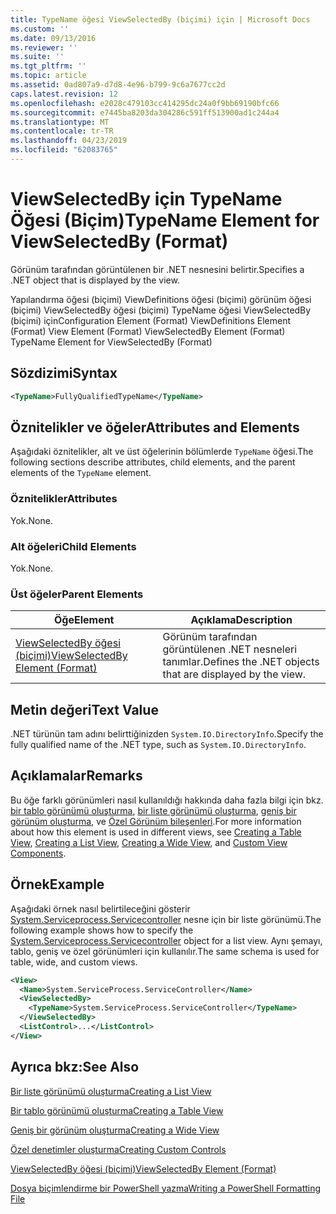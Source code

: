 ```yaml
---
title: TypeName öğesi ViewSelectedBy (biçimi) için | Microsoft Docs
ms.custom: ''
ms.date: 09/13/2016
ms.reviewer: ''
ms.suite: ''
ms.tgt_pltfrm: ''
ms.topic: article
ms.assetid: 0ad807a9-d7d8-4e96-b799-9c6a7677cc2d
caps.latest.revision: 12
ms.openlocfilehash: e2028c479103cc414295dc24a0f9bb69190bfc66
ms.sourcegitcommit: e7445ba8203da304286c591ff513900ad1c244a4
ms.translationtype: MT
ms.contentlocale: tr-TR
ms.lasthandoff: 04/23/2019
ms.locfileid: "62083765"
---
```

# <a name="typename-element-for-viewselectedby-format"></a><span data-ttu-id="8a931-102">ViewSelectedBy için TypeName Öğesi (Biçim)</span><span class="sxs-lookup"><span data-stu-id="8a931-102">TypeName Element for ViewSelectedBy (Format)</span></span>

<span data-ttu-id="8a931-103">Görünüm tarafından görüntülenen bir .NET nesnesini belirtir.</span><span class="sxs-lookup"><span data-stu-id="8a931-103">Specifies a .NET object that is displayed by the view.</span></span>

<span data-ttu-id="8a931-104">Yapılandırma öğesi (biçimi) ViewDefinitions öğesi (biçimi) görünüm öğesi (biçimi) ViewSelectedBy öğesi (biçimi) TypeName öğesi ViewSelectedBy (biçimi) için</span><span class="sxs-lookup"><span data-stu-id="8a931-104">Configuration Element (Format) ViewDefinitions Element (Format) View Element (Format) ViewSelectedBy Element (Format) TypeName Element for ViewSelectedBy (Format)</span></span>

## <a name="syntax"></a><span data-ttu-id="8a931-105">Sözdizimi</span><span class="sxs-lookup"><span data-stu-id="8a931-105">Syntax</span></span>

```xml
<TypeName>FullyQualifiedTypeName</TypeName>
```

## <a name="attributes-and-elements"></a><span data-ttu-id="8a931-106">Öznitelikler ve öğeler</span><span class="sxs-lookup"><span data-stu-id="8a931-106">Attributes and Elements</span></span>

<span data-ttu-id="8a931-107">Aşağıdaki öznitelikler, alt ve üst öğelerinin bölümlerde `TypeName` öğesi.</span><span class="sxs-lookup"><span data-stu-id="8a931-107">The following sections describe attributes, child elements, and the parent elements of the `TypeName` element.</span></span>

### <a name="attributes"></a><span data-ttu-id="8a931-108">Öznitelikler</span><span class="sxs-lookup"><span data-stu-id="8a931-108">Attributes</span></span>

<span data-ttu-id="8a931-109">Yok.</span><span class="sxs-lookup"><span data-stu-id="8a931-109">None.</span></span>

### <a name="child-elements"></a><span data-ttu-id="8a931-110">Alt öğeleri</span><span class="sxs-lookup"><span data-stu-id="8a931-110">Child Elements</span></span>

<span data-ttu-id="8a931-111">Yok.</span><span class="sxs-lookup"><span data-stu-id="8a931-111">None.</span></span>

### <a name="parent-elements"></a><span data-ttu-id="8a931-112">Üst öğeler</span><span class="sxs-lookup"><span data-stu-id="8a931-112">Parent Elements</span></span>

|<span data-ttu-id="8a931-113">Öğe</span><span class="sxs-lookup"><span data-stu-id="8a931-113">Element</span></span>|<span data-ttu-id="8a931-114">Açıklama</span><span class="sxs-lookup"><span data-stu-id="8a931-114">Description</span></span>|
|-------------|-----------------|
|[<span data-ttu-id="8a931-115">ViewSelectedBy öğesi (biçimi)</span><span class="sxs-lookup"><span data-stu-id="8a931-115">ViewSelectedBy Element (Format)</span></span>](./viewselectedby-element-format.md)|<span data-ttu-id="8a931-116">Görünüm tarafından görüntülenen .NET nesneleri tanımlar.</span><span class="sxs-lookup"><span data-stu-id="8a931-116">Defines the .NET objects that are displayed by the view.</span></span>|

## <a name="text-value"></a><span data-ttu-id="8a931-117">Metin değeri</span><span class="sxs-lookup"><span data-stu-id="8a931-117">Text Value</span></span>

<span data-ttu-id="8a931-118">.NET türünün tam adını belirttiğinizden `System.IO.DirectoryInfo`.</span><span class="sxs-lookup"><span data-stu-id="8a931-118">Specify the fully qualified name of the .NET type, such as `System.IO.DirectoryInfo`.</span></span>

## <a name="remarks"></a><span data-ttu-id="8a931-119">Açıklamalar</span><span class="sxs-lookup"><span data-stu-id="8a931-119">Remarks</span></span>

<span data-ttu-id="8a931-120">Bu öğe farklı görünümleri nasıl kullanıldığı hakkında daha fazla bilgi için bkz. [bir tablo görünümü oluşturma](./creating-a-table-view.md), [bir liste görünümü oluşturma](./creating-a-list-view.md), [geniş bir görünüm oluşturma](./creating-a-wide-view.md), ve [ Özel Görünüm bileşenleri](./creating-custom-controls.md).</span><span class="sxs-lookup"><span data-stu-id="8a931-120">For more information about how this element is used in different views, see [Creating a Table View](./creating-a-table-view.md), [Creating a List View](./creating-a-list-view.md), [Creating a Wide View](./creating-a-wide-view.md), and [Custom View Components](./creating-custom-controls.md).</span></span>

## <a name="example"></a><span data-ttu-id="8a931-121">Örnek</span><span class="sxs-lookup"><span data-stu-id="8a931-121">Example</span></span>

<span data-ttu-id="8a931-122">Aşağıdaki örnek nasıl belirtileceğini gösterir [System.Serviceprocess.Servicecontroller](/dotnet/api/System.ServiceProcess.ServiceController) nesne için bir liste görünümü.</span><span class="sxs-lookup"><span data-stu-id="8a931-122">The following example shows how to specify the [System.Serviceprocess.Servicecontroller](/dotnet/api/System.ServiceProcess.ServiceController) object for a list view.</span></span> <span data-ttu-id="8a931-123">Aynı şemayı, tablo, geniş ve özel görünümleri için kullanılır.</span><span class="sxs-lookup"><span data-stu-id="8a931-123">The same schema is used for table, wide, and custom views.</span></span>

```xml
<View>
  <Name>System.ServiceProcess.ServiceController</Name>
  <ViewSelectedBy>
    <TypeName>System.ServiceProcess.ServiceController</TypeName>
  </ViewSelectedBy>
  <ListControl>...</ListControl>
</View>
```

## <a name="see-also"></a><span data-ttu-id="8a931-124">Ayrıca bkz:</span><span class="sxs-lookup"><span data-stu-id="8a931-124">See Also</span></span>

[<span data-ttu-id="8a931-125">Bir liste görünümü oluşturma</span><span class="sxs-lookup"><span data-stu-id="8a931-125">Creating a List View</span></span>](./creating-a-list-view.md)

[<span data-ttu-id="8a931-126">Bir tablo görünümü oluşturma</span><span class="sxs-lookup"><span data-stu-id="8a931-126">Creating a Table View</span></span>](./creating-a-table-view.md)

[<span data-ttu-id="8a931-127">Geniş bir görünüm oluşturma</span><span class="sxs-lookup"><span data-stu-id="8a931-127">Creating a Wide View</span></span>](./creating-a-wide-view.md)

[<span data-ttu-id="8a931-128">Özel denetimler oluşturma</span><span class="sxs-lookup"><span data-stu-id="8a931-128">Creating Custom Controls</span></span>](./creating-custom-controls.md)

[<span data-ttu-id="8a931-129">ViewSelectedBy öğesi (biçimi)</span><span class="sxs-lookup"><span data-stu-id="8a931-129">ViewSelectedBy Element (Format)</span></span>](./viewselectedby-element-format.md)

[<span data-ttu-id="8a931-130">Dosya biçimlendirme bir PowerShell yazma</span><span class="sxs-lookup"><span data-stu-id="8a931-130">Writing a PowerShell Formatting File</span></span>](./writing-a-powershell-formatting-file.md)
